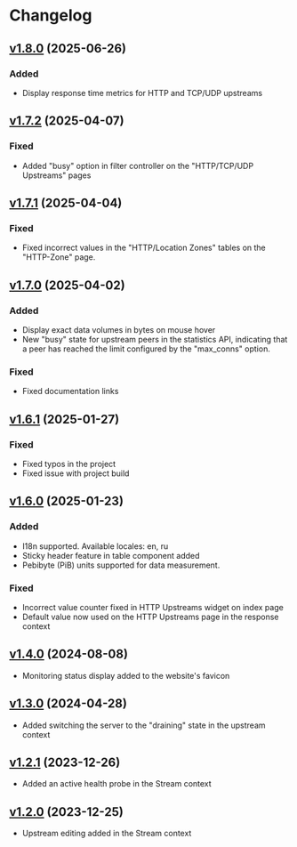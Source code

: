 # Changelog

## [v1.8.0](https://github.com/webserver-llc/angie-console-light/releases/tag/1.8.0) (2025-06-26)

### Added
- Display response time metrics for HTTP and TCP/UDP upstreams

## [v1.7.2](https://github.com/webserver-llc/angie-console-light/releases/tag/1.7.2) (2025-04-07)

### Fixed
- Added "busy" option in filter controller on the "HTTP/TCP/UDP Upstreams" pages

## [v1.7.1](https://github.com/webserver-llc/angie-console-light/releases/tag/1.7.1) (2025-04-04)

### Fixed
- Fixed incorrect values in the "HTTP/Location Zones" tables on the "HTTP-Zone" page.

## [v1.7.0](https://github.com/webserver-llc/angie-console-light/releases/tag/1.7.0) (2025-04-02)

### Added
- Display exact data volumes in bytes on mouse hover 
- New "busy" state for upstream peers in the statistics API, indicating that a peer has reached the limit configured by the "max_conns" option.

### Fixed
- Fixed documentation links

## [v1.6.1](https://github.com/webserver-llc/angie-console-light/releases/tag/1.6.1) (2025-01-27)

### Fixed
- Fixed typos in the project
- Fixed issue with project build

## [v1.6.0](https://github.com/webserver-llc/angie-console-light/releases/tag/1.6.0) (2025-01-23)
### Added
- I18n supported. Available locales: en, ru
- Sticky header feature in table component added
- Pebibyte (PiB) units supported for data measurement.

### Fixed
- Incorrect value counter fixed in HTTP Upstreams widget on index page
- Default value now used on the HTTP Upstreams page in the response context

## [v1.4.0](https://github.com/webserver-llc/angie-console-light/releases/tag/1.4.0) (2024-08-08)
- Monitoring status display added to the website's favicon

## [v1.3.0](https://github.com/webserver-llc/angie-console-light/releases/tag/1.3.0) (2024-04-28)
- Added switching the server to the "draining" state in the upstream context

## [v1.2.1](https://github.com/webserver-llc/angie-console-light/releases/tag/1.2.1) (2023-12-26)
- Added an active health probe in the Stream context

## [v1.2.0](https://github.com/webserver-llc/angie-console-light/releases/tag/1.2.0) (2023-12-25)
- Upstream editing added in the Stream context
